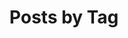 ---
title: "Posts by Tag"
permalink: /tags/
layout: tags
author_profile: true
sidebar:
- text: "[![GripMatix](/assets/sponsors/MetrixInsight.png)](https://www.gripmatix.com/gripmatix-citrix-sbc-vdi-scom-management-packs)"
---
